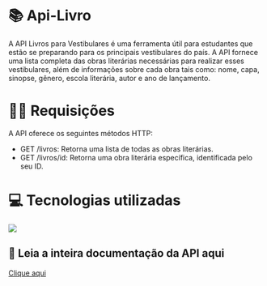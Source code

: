 # 📚 Api-Livro
A API Livros para Vestibulares é uma ferramenta útil para estudantes que estão se preparando para os principais vestibulares do país. A API fornece uma lista completa das obras literárias necessárias para realizar esses vestibulares, além de informações sobre cada obra tais como: nome, capa, sinopse, gênero, escola literária, autor e ano de lançamento.

# 👨‍💻 Requisições
A API oferece os seguintes métodos HTTP:
<ul>
  <li>GET /livros: Retorna uma lista de todas as obras literárias.</li>
  <li>GET /livros/id: Retorna uma obra literária específica, identificada pelo seu ID.</li>
</ul>

# 💻 Tecnologias utilizadas
<p>
  <img src="{https://img.shields.io/badge/MongoDB-4EA94B?style=for-the-badge&logo=mongodb&logoColor=white}" />
</p>

## 📰 Leia a inteira documentação da API aqui
<a href="https://rapidapi.com/kauetrigolodamaceno/api/vestibuloteca">Clique aqui</a>
